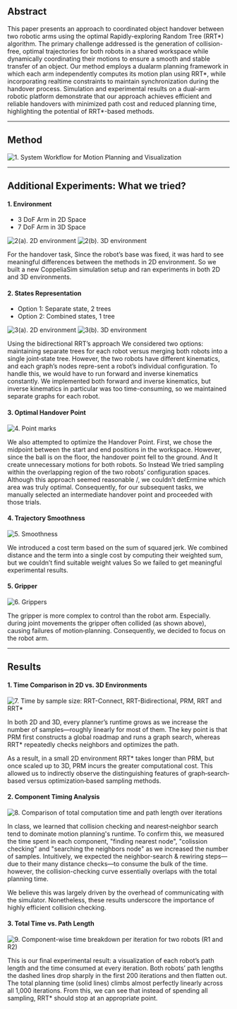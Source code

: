 ## Abstract

This paper presents an approach to coordinated object handover between two robotic arms using the optimal Rapidly-exploring Random Tree (RRT*) algorithm. The primary challenge addressed is the generation of collision-free, optimal trajectories for both robots in a shared workspace while dynamically coordinating their motions to ensure a smooth and stable transfer of an object. Our method employs a dualarm planning framework in which each arm independently computes its motion plan using RRT*, while incorporating realtime constraints to maintain synchronization during the handover process. Simulation and experimental results on a dual-arm robotic platform demonstrate that our approach achieves efficient and reliable handovers with minimized path cost and reduced planning time, highlighting the potential of RRT*-based methods.

---

## Method

![1. System Workflow for Motion Planning and Visualization](/content/2025mp/1overview.png)

---

## Additional Experiments: What we tried?

#### 1. Environment

- 3 DoF Arm in 2D Space
- 7 DoF Arm in 3D Space

<div className="flex gap-4">
  <img src="/content/2025mp/2drrt.gif" alt="2(a). 2D environment" className="w-1/2" />
  <img src="/content/2025mp/3d.gif" alt="2(b). 3D environment" className="w-1/2" />
</div>

For the handover task, Since the robot’s base was fixed, it was hard to see  meaningful differences between the methods in 2D environment.
So we built a new CoppeliaSim simulation setup and ran experiments in both 2D and 3D environments.

#### 2. States Representation
- Option 1: Separate state, 2 trees
- Option 2: Combined states, 1 tree 

<div className="flex gap-4">
  <img src="/content/2025mp/3combined.png" alt="3(a). 2D environment" className="w-1/2" />
  <img src="/content/2025mp/3combined3d.png" alt="3(b). 3D environment" className="w-1/2" />
</div>

Using the bidirectional RRT’s approach
We considered two options: 
maintaining separate trees for each robot 
versus merging both robots into a single joint‐state tree.
However, the two robots have different kinematics, and each graph’s nodes repre-sent a robot’s individual configuration.
To handle this, we would have to run forward and inverse kinematics constantly. 
We implemented both forward and inverse kinematics, but inverse kinematics in particular was too time-consuming, 
so we maintained separate graphs for each robot.

#### 3. Optimal Handover Point
![4. Point marks](/content/2025mp/4optimal.png)

We also attempted to optimize the Handover Point.
First, we chose the midpoint between the start and end positions in the workspace. 
However, since the ball is on the floor, the handover point fell to the ground. 
And It create unnecessary motions for both robots. So Instead 
We tried sampling within the overlapping region of the two robots’ configuration spaces. 
Although this approach seemed reasonable /, we couldn’t detErmine which area was truly optimal.
Consequently, for our subsequent tasks, we manually selected an intermediate handover point and proceeded with those trials.

#### 4. Trajectory Smoothness
![5. Smoothness](/content/2025mp/5smooth.png)

We introduced a cost term based on the sum of squared jerk.
We combined distance and the term into a single cost by computing their weighted sum, 
but we couldn’t find suitable weight values 
So we failed to get meaningful experimental results.

#### 5. Gripper
![6. Grippers](/content/2025mp/6gripper.png)

The gripper is more complex to control than the robot arm. 
Especially. during joint movements the gripper often collided (as shown above), causing  failures of motion‐planning. 
Consequently, we decided to focus on the robot arm.

-----

## Results

#### 1. Time Comparison in 2D vs. 3D Environments

![7.  Time by sample size: RRT-Connect, RRT-Bidirectional, PRM, RRT and RRT* ](/content/2025mp/result-d.png)

In both 2D and 3D, every planner’s runtime grows as we increase the number of samples—roughly linearly for most of them.
The key point is that PRM first constructs a global roadmap and runs a graph search, 
whereas RRT* repeatedly checks neighbors and optimizes the path.

As a result, in a small 2D environment RRT* takes longer than PRM, 
but once scaled up to 3D, PRM incurs the greater computational cost.
This allowed us to indirectly observe the distinguishing features of graph‐search‐based versus optimization‐based sampling methods.

#### 2. Component Timing Analysis

![8. Comparison of total computation time and path length over iterations](/content/2025mp/result-time_component.png)

In class, we learned that collision checking and nearest‐neighbor search tend to dominate motion planning's runtime. 
To confirm this, we measured the time spent in each component, "finding nearest node", "colission checking" and "searching the neighbors node" as we increased the number of samples.
Intuitively, we expected the neighbor-search & rewiring steps—due to their many distance checks—to consume the bulk of the time. 
however, the collision-checking curve essentially overlaps with the total planning time.

We believe this was largely driven by the overhead of communicating with the simulator. Nonetheless, these results underscore the importance of highly efficient collision checking.

#### 3. Total Time vs. Path Length

![9. Component-wise time breakdown per iteration for two robots (R1 and R2)](/content/2025mp/result-test&dist.png)

This is our final experimental result: a visualization of each robot’s path length and the time consumed at every iteration.
Both robots’ path lengths the dashed lines drop sharply in the first 200 iterations and then flatten out.
The total planning time (solid lines) climbs almost perfectly linearly across all 1,000 iterations.
From this, we can see that instead of spending all sampling, RRT* should stop at an appropriate point.


